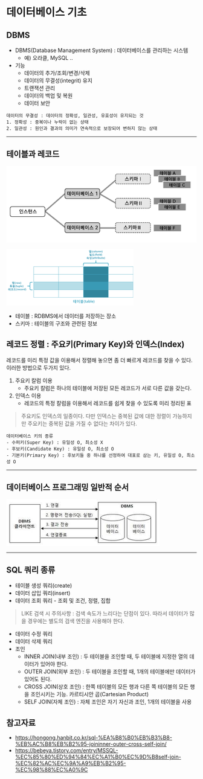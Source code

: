 # 데이터베이스 기초

## DBMS
* DBMS(Database Management System) : 데이터베이스를 관리하는 시스템
    * 예\) 오라클, MySQL ..
* 기능
    * 데이터의 추가/조회/변경/삭제
    * 데이터의 무결성(integrit) 유지
    * 트랜잭션 관리
    * 데이터의 백업 및 복원
    * 데이터 보안

```
데이터의 무결성 : 데이터의 정확성, 일관성, 유효성이 유지되는 것
1. 정확성 : 중복이나 누락이 없는 상태
2. 일관성 : 원인과 결과의 의미가 연속적으로 보장되어 변하지 않는 상태 
```
_______________________________________________
## 테이블과 레코드
![Alt text](image.png)

![Alt text](image-1.png)

* 테이블 : RDBMS에서 데이터를 저장하는 장소
* 스키마 : 테이블의 구조와 관련된 정보

## 레코드 정렬 : 주요키(Primary Key)와 인덱스(Index)

레코드를 미리 특정 값을 이용해서 정렬해 놓으면 좀 더 빠르게 레코드를 찾을 수 있다. 이러한 방법으로 두가지 있다.
1. 주요키 칼럼 이용
    * 주요키 칼럼은 하나의 테이블에 저장된 모든 레코드가 서로 다른 값을 갖는다.
2. 인덱스 이용
    * 레코드의 특정 칼럼을 이용해서 레코드를 쉽게 찾을 수 있도록 미리 정리된 표
> 주요키도 인덱스의 일종이다. 다만 인덱스는 중복된 값에 대한 정렬이 가능하지만 주요키는 중복된 값을 가질 수 없다는 차이가 있다. 
```
데이터베이스 키의 종류
- 수퍼키(Super Key) : 유일성 O, 최소성 X
- 후보키(Candidate Key) : 유일성 O, 최소성 O
- 기본키(Primary Key) : 후보키들 중 하나를 선정하여 대표로 삼는 키, 유일성 O, 최소성 O
```
_____________________________________________
## 데이터베이스 프로그래밍 일반적 순서
![Alt text](image-2.png)
_____________________________
## SQL 쿼리 종류
* 테이블 생성 쿼리(create)
* 데이터 삽입 쿼리(insert)
* 데이터 조회 쿼리 - 조회 및 조건, 정렬, 집합
> LIKE 검색 시 주의사항 : 검색 속도가 느리다는 단점이 있다. 따라서 데이터가 많을 경우에는 별도의 검색 엔진을 사용해야 한다.
* 데이터 수정 쿼리
* 데이터 삭제 쿼리
* 조인
    * INNER JOIN(내부 조인) : 두 테이블을 조인할 때, 두 테이블에 지정한 열의 데이터가 있어야 한다.
    * OUTER JOIN(외부 조인) : 두 테이블을 조인할 때, 1개의 테이블에만 데이터가 있어도 된다.
    * CROSS JOIN(상호 조인) : 한쪽 테이블의 모든 행과 다른 쪽 테이블의 모든 행을 조인시키는 기능. 카르티시안 곱(Cartesian Product)
    * SELF JOIN(자체 조인) : 자체 조인은 자기 자신과 조인, 1개의 테이블을 사용 


## 참고자료
* https://hongong.hanbit.co.kr/sql-%EA%B8%B0%EB%B3%B8-%EB%AC%B8%EB%B2%95-joininner-outer-cross-self-join/
* https://bebeya.tistory.com/entry/MSSQL-%EC%85%80%ED%94%84%EC%A1%B0%EC%9D%B8self-join-%EC%82%AC%EC%9A%A9%EB%B2%95-%EC%98%88%EC%A0%9C
